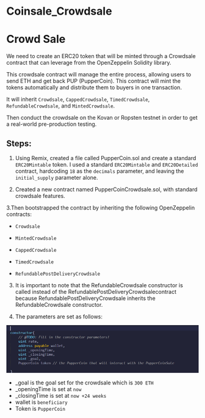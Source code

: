 # Coinsale_Crowdsale


# Crowd Sale


We need to create an ERC20 token that will be minted through a Crowdsale contract that can leverage from the OpenZeppelin Solidity library.

This crowdsale contract will manage the entire process, allowing users to send ETH and get back PUP (PupperCoin). This contract will mint the tokens automatically and distribute them to buyers in one transaction.

It will inherit `Crowdsale`, `CappedCrowdsale`, `TimedCrowdsale`, `RefundableCrowdsale`, and `MintedCrowdsale`.

Then conduct the crowdsale on the Kovan or Ropsten testnet in order to get a real-world pre-production testing.

## Steps:

1. Using Remix, created a file called PupperCoin.sol and create a standard `ERC20Mintable` token. I used a standard `ERC20Mintable` and `ERC20Detailed` contract, hardcoding `18` as the `decimals` parameter, and leaving the `initial_supply` parameter alone.

2. Created a new contract named PupperCoinCrowdsale.sol, with standard crowdsale features.

3.Then bootstrapped the contract by inheriting the following OpenZeppelin contracts:
* `Crowdsale`

* `MintedCrowdsale`

* `CappedCrowdsale`

* `TimedCrowdsale`

* `RefundablePostDeliveryCrowdsale`

3. It is important to note that the RefundableCrowdsale constructor is called instead of the RefundablePostDeliveryCrowdsalecontract because RefundablePostDeliveryCrowdsale inherits the RefundableCrowdsale constructor.

4. The parameters are set as follows: 


![Constructor_parameters](Images/CP1.png)

* _goal is the goal set for the crowdsale which is `300 ETH`
* _openingTime is set at   `now`
* _closingTime is set at `now +24 weeks`
* wallet is `beneficiary`
* Token is `PupperCoin`






